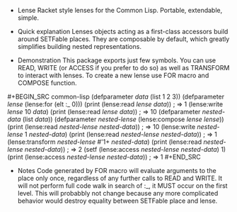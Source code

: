 * Lense
Racket style lenses for the Common Lisp. Portable, extendable, simple.

* Quick explanation
Lenses objects acting as a first-class accessors build around SETFable places. They are composable by default, which greatly simplifies building nested representations.

* Demonstration
This package exports just few symbols. You can use READ, WRITE (or ACCESS if you prefer to do so) as well as TRANSFORM to interact with lenses. To create a new lense use FOR macro and COMPOSE function.

#+BEGIN_SRC common-lisp
(defparameter *data* (list 1 2 3))
(defparameter *lense* (lense:for (elt :_ 0)))
(print (lense:read *lense* *data*)) ; => 1
(lense:write *lense* 10 *data*)
(print (lense:read *lense* *data*)) ; => 10
(defparameter *nested-data* (list *data*))
(defparameter *nested-lense* (lense:compose *lense* *lense*))
(print (lense:read *nested-lense* *nested-data*)) ; => 10
(lense:write *nested-lense* 1 *nested-data*)
(print (lense:read *nested-lense* *nested-data*)) ; => 1
(lense:transform *nested-lense* #'1+ *nested-data*)
(print (lense:read *nested-lense* *nested-data*)) ; => 2
(setf (lense:access *nested-lense* *nested-data*) 1)
(print (lense:access *nested-lense* *nested-data*)) ; => 1
#+END_SRC

* Notes
Code generated by FOR macro will evaluate arguments to the place only once, regardless of any further calls to READ and WRITE. It will not perform full code walk in search of :_, it MUST occur on the first level. This will probabbly not change because any more complicated behavior would destroy equality between SETFable place and lense.
